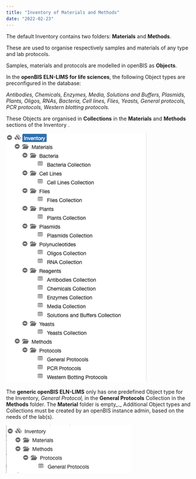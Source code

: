 ```yaml
---
title: "Inventory of Materials and Methods"
date: "2022-02-23"
---
```


  
The default Inventory contains two folders: **Materials** and **Methods**.

These are used to organise respectively samples and materials of any type and lab protocols.

Samples, materials and protocols are modelled in openBIS as **Objects**.

In the **openBIS ELN-LIMS for life sciences**, the following Object types are preconfigured in the database:  
  

_Antibodies, Chemicals, Enzymes, Media, Solutions and Buffers, Plasmids, Plants, Oligos, RNAs, Bacteria, Cell lines, Flies, Yeasts, General protocols, PCR protocols, Western blotting protocols._

These Objects are organised in **Collections** in the **Materials** and **Methods** sections of the Inventory .  
  

![](images/inventory-menu-life-sciences.png)

The **generic openBIS ELN-LIMS** only has one predefined Object type for the Inventory, _General Protocol,_ in the **General Protocols** Collection in the **Methods** folder. The **Material** folder is empty_._ Additional Object types and Collections must be created by an openBIS instance admin, based on the needs of the lab(s).

![](images/inventory-generic-openbis.png)
